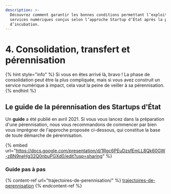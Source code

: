 ```yaml
---
description: >-
  Découvrez comment garantir les bonnes conditions permettant l’exploitation des
  services numériques conçus selon l’approche Startup d’État après la phase
  d’incubation.
---
```


# 4. Consolidation, transfert et pérennisation

{% hint style="info" %}
Si vous en êtes arrivé là, bravo ! La phase de consolidation peut être la plus compliquée, mais si vous avez construit un service numérique à impact, cela vaut la peine de veiller à sa pérennisation.
{% endhint %}

## Le guide de la pérennisation des Startups d'État

Un **guide** a été publié en avril 2021. Si vous vous lancez dans la préparation d'une pérennisation, nous vous recommandons de commencer par bien vous imprégner de l'approche proposée ci-dessous, qui constitue la base de toute démarche de pérennisation.

{% embed url="https://docs.google.com/presentation/d/1Rgc6PEuDzsfEmLL8Qk60GW-zBN9neHg32Q0nbuPGXd0/edit?usp=sharing" %}

### Guide pas à pas



{% content-ref url="trajectoires-de-perennisation/" %}
[trajectoires-de-perennisation](trajectoires-de-perennisation/)
{% endcontent-ref %}
